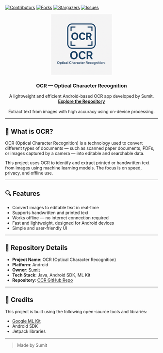 [![Contributors][contributors-shield]][contributors-url]
[![Forks][forks-shield]][forks-url]
[![Stargazers][stars-shield]][stars-url]
[![Issues][issues-shield]][issues-url]

[contributors-shield]: https://img.shields.io/github/contributors/sumitprakash61/Optical-character-recognition-ocr-?style=flat-square
[contributors-url]: https://github.com/sumitprakash61/Optical-character-recognition-ocr-/graphs/contributors
[forks-shield]: https://img.shields.io/github/forks/sumitprakash61/Optical-character-recognition-ocr-?style=flat-square
[forks-url]: https://github.com/sumitprakash61/Optical-character-recognition-ocr-/network/members
[stars-shield]: https://img.shields.io/github/stars/sumitprakash61/Optical-character-recognition-ocr-?color=red&style=flat-square
[stars-url]: https://github.com/sumitprakash61/Optical-character-recognition-ocr-/stargazers
[issues-shield]: https://img.shields.io/github/issues/sumitprakash61/Optical-character-recognition-ocr-?color=orange&style=flat-square
[issues-url]: https://github.com/sumitprakash61/Optical-character-recognition-ocr-/issues

<p align="center">
  <img src="https://github.com/sumitprakash61/Optical-character-recognition-ocr/raw/main/assets/ocr_logo.png" alt="OCR Logo" width="200"/>
</p>

<h3 align="center" style="text-align:center">OCR — Optical Character Recognition</h3>

<p align="center">
  A lightweight and efficient Android-based OCR app developed by Sumit.
  <br />
  <a href="https://github.com/sumitprakash61/Optical-character-recognition-ocr-"><strong>Explore the Repository</strong></a>
  <br /><br />
  Extract text from images with high accuracy using on-device processing.
</p>

---

## 📖 What is OCR?

OCR (Optical Character Recognition) is a technology used to convert different types of documents — such as scanned paper documents, PDFs, or images captured by a camera — into editable and searchable data.

This project uses OCR to identify and extract printed or handwritten text from images using machine learning models. The focus is on speed, privacy, and offline use.

---

## 🔍 Features

- Convert images to editable text in real-time
- Supports handwritten and printed text
- Works offline — no internet connection required
- Fast and lightweight, designed for Android devices
- Simple and user-friendly UI

---

## 📂 Repository Details

- **Project Name**: OCR (Optical Character Recognition)
- **Platform**: Android
- **Owner**: [Sumit](https://github.com/sumitprakash61)
- **Tech Stack**: Java, Android SDK, ML Kit
- **Repository**: [OCR GitHub Repo](https://github.com/sumitprakash61/Optical-character-recognition-ocr-)

---

## 🙏 Credits

This project is built using the following open-source tools and libraries:

- [Google ML Kit](https://developers.google.com/ml-kit)
- Android SDK
- Jetpack libraries

---

> Made by Sumit
